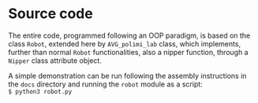 # Source code
The entire code, programmed following an OOP paradigm, is based on the class <code>Robot</code>, extended here by <code>AVG_polimi_lab</code> class, which implements, further than normal <code>Robot</code> functionalities, also a nipper function, through a <code>Nipper</code> class attribute object.

A simple demonstration can be run following the assembly instructions in the <code>docs</code> directory and running the <code>robot</code> module as a script: <br>
<code>$ python3 robot.py</code>
